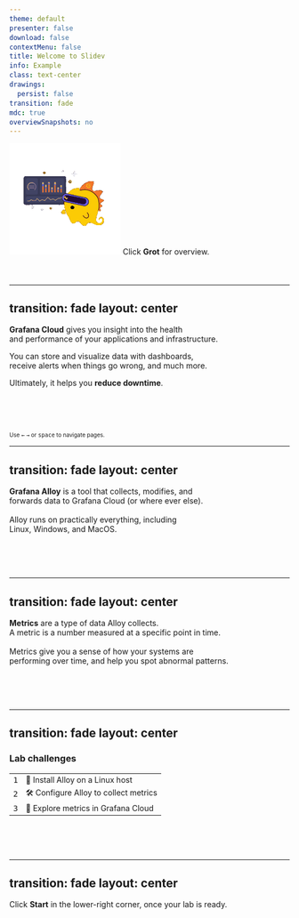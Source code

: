 ```yaml
---
theme: default
presenter: false
download: false
contextMenu: false
title: Welcome to Slidev
info: Example
class: text-center
drawings:
  persist: false
transition: fade
mdc: true
overviewSnapshots: no
---
```


<div autofocus style="margin-bottom:10%" class="pt-12" >
  
  <div text-center> 
    <span @click="$slidev.nav.next" class="px-2 py-1 rounded cursor-pointer">
    <img style="margin:auto" width="200px" src="./assets/grot.gif"></span>
    Click <strong>Grot</strong> for overview. <br>
  </div>
</div>

---
transition: fade
layout: center
---

<p text-center> 
<strong>Grafana Cloud</strong> gives you insight into the health <br> and performance of your applications and infrastructure.
</p>

<p text-center> 
You can store and visualize data with dashboards, <br> receive alerts when things go wrong, and much more.
</p>

<p text-center>
Ultimately, it helps you <strong>reduce downtime</strong>.
</p>

<br><br><br>

<div text-center style="font-size:10px"> Use <kbd>←</kbd> <kbd>→</kbd> or <kbd>space</kbd> to navigate pages. </div>

---
transition: fade
layout: center
---

<p text-center> 
<strong>Grafana Alloy</strong> is a tool that collects, modifies, and <br> forwards data to Grafana Cloud (or where ever else). <br><br>
Alloy runs on practically everything, including <br> Linux, Windows, and MacOS.
</p>

<br><br><br>

---
transition: fade
layout: center
---

<p text-center> 
<strong>Metrics</strong> are a type of data Alloy collects. <br> 
A metric is a number measured at a specific point in time. <br><br>
Metrics give you a sense of how your systems are <br> performing over time, and help you spot abnormal patterns.
</p>

<br><br><br>

---
transition: fade
layout: center
---

<div text-center><h3>Lab challenges</h3></div>

|  |  |
| --- | --- |
| <kbd>1</kbd> | 🤖 Install Alloy on a Linux host |
| <kbd>2</kbd> | 🛠️ Configure Alloy to collect metrics |
| <kbd>3</kbd> | 🔎 Explore metrics in Grafana Cloud |

<br><br><br>

---
transition: fade
layout: center
---

<p text-center> 
Click <strong>Start</strong> in the lower-right corner, once your lab is ready.
</p>